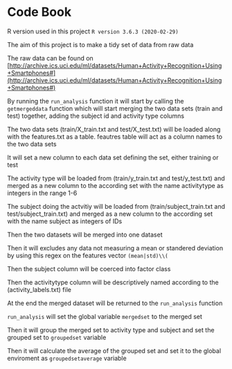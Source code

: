 # Code Book
R version used in this project `R version 3.6.3 (2020-02-29)`

The aim of this project is to make a tidy set of data from raw data

The raw data can be found on [http://archive.ics.uci.edu/ml/datasets/Human+Activity+Recognition+Using+Smartphones#](http://archive.ics.uci.edu/ml/datasets/Human+Activity+Recognition+Using+Smartphones#)

By running the `run_analysis` function it will start by calling the `getmergeddata` function which will start merging the two data sets (train and test) together, adding the subject id and activity type columns

The two data sets (train/X_train.txt and test/X_test.txt) will be loaded along with the features.txt as a table.
feautres table will act as a column names to the two data sets

It will set a new column to each data set defining the set, either training or test

The activity type will be loaded from (train/y_train.txt and test/y_test.txt) and merged as a new column to the according set with the name activitytype as integers in the range 1-6

The subject doing the actvitiy will be loaded from (train/subject_train.txt and test/subject_train.txt) and merged as a new column to the according set with the name subject as integers of IDs

Then the two datasets will be merged into one dataset

Then it will excludes any data not measuring a mean or standered deviation by using this regex on the features vector `(mean|std)\\(`

Then the subject column will be coerced into factor class

Then the activitytype column will be descriptively named according to the (activity_labels.txt) file


At the end the merged dataset will be returned to the `run_analysis` function


`run_analysis` will set the global variable `mergedset` to the merged set

Then it will group the merged set to activity type and subject and set the grouped set to `groupedset` variable

Then it will calculate the average of the grouped set and set it to the global enviroment as `groupedsetaverage` variable